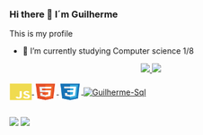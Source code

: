 ### Hi there 👋 I´m Guilherme
This is my profile

- 🌱 I’m currently studying Computer science 1/8

<div align="center">
  <a href="https://github.com/GuilhermeHenrique525">
  <img height="180em" src="https://github-readme-stats.vercel.app/api?username=GuilhermeHenrique525&show_icons=true&theme=github_dark&include_all_commits=true&count_private=true"/>
  <img height="140em" src="https://github-readme-stats.vercel.app/api/top-langs/?username=GuilhermeHenrique525&layout=compact&langs_count=7&theme=github_dark"/>
</div>
  
<div style="display: inline_block"><br>
  <img align="center" alt="Guilherme-Js" height="30" width="40" src="https://raw.githubusercontent.com/devicons/devicon/master/icons/javascript/javascript-plain.svg">
  <img align="center" alt="Guilherme-HTML" height="30" width="40" src="https://raw.githubusercontent.com/devicons/devicon/master/icons/html5/html5-original.svg">
  <img align="center" alt="Guilherme-CSS" height="30" width="40" src="https://raw.githubusercontent.com/devicons/devicon/master/icons/css3/css3-original.svg">
  <img align="center" alt="Guilherme-Sql" height="30" width="40" src="https://cdn.jsdelivr.net/gh/devicons/devicon/icons/mysql/mysql-original.svg">
</div>


##
 
<div> 
  <a href = "mailto:guihenrique.angelo@gmail.com"><img src="https://img.shields.io/badge/-Gmail-%23333?style=for-the-badge&logo=gmail&logoColor=white" target="_blank"></a>
  <a href="https://www.linkedin.com/in/guilherme-henrique-angelo-dias-116166206/" target="_blank"><img src="https://img.shields.io/badge/-LinkedIn-%230077B5?style=for-the-badge&logo=linkedin&logoColor=white" target="_blank"></a> 
